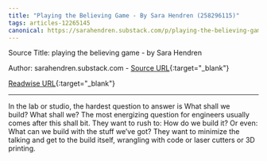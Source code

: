 ```yaml
---
title: "Playing the Believing Game - By Sara Hendren (258296115)"
tags: articles-12265145
canonical: https://sarahendren.substack.com/p/playing-the-believing-game
---
```


Source Title: playing the believing game - by Sara Hendren

Author: sarahendren.substack.com - [Source URL](https://sarahendren.substack.com/p/playing-the-believing-game){:target="_blank"}

[Readwise URL](https://readwise.io/open/258296115){:target="_blank"}

---

In the lab or studio, the hardest question to answer is What shall we build? What shall we? The most energizing question for engineers usually comes after this shall bit. They want to rush to: How do we build it? Or even: What can we build with the stuff we’ve got? They want to minimize the talking and get to the build itself, wrangling with code or laser cutters or 3D printing.
